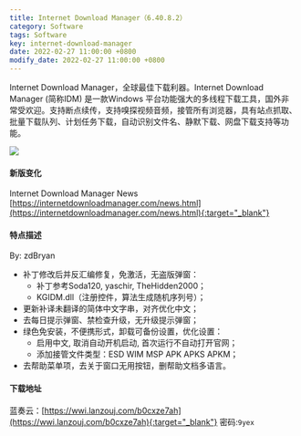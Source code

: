 ```yaml
---
title: Internet Download Manager（6.40.8.2）
category: Software
tags: Software
key: internet-download-manager
date: 2022-02-27 11:00:00 +0800
modify_date: 2022-02-27 11:00:00 +0800
---
```


Internet Download Manager，全球最佳下载利器。Internet Download Manager (简称IDM) 是一款Windows 平台功能强大的多线程下载工具，国外非常受欢迎。支持断点续传，支持嗅探视频音频，接管所有浏览器，具有站点抓取、批量下载队列、计划任务下载，自动识别文件名、静默下载、网盘下载支持等功能。

<!--more-->

![](https://nanlon.gitee.io/images/2022-02-27_internet-download-manager-01.png)

#### 新版变化

Internet Download Manager News
[https://internetdownloadmanager.com/news.html](https://internetdownloadmanager.com/news.html){:target="_blank"}

#### 特点描述

By: zdBryan
* 补丁修改后并反汇编修复，免激活，无盗版弹窗：
  - 补丁参考Soda120, yaschir, TheHidden2000；
  - KGIDM.dll（注册控件，算法生成随机序列号）；
* 更新补译未翻译的简体中文字串，对齐优化中文；
* 去每日提示弹窗、禁检查升级，无升级提示弹窗；
* 绿色免安装，不便携形式，卸载可备份设置，优化设置：
  - 启用中文, 取消自动开机启动, 首次运行不自动打开官网；
  - 添加接管文件类型：ESD WIM MSP APK APKS APKM；
* 去帮助菜单项，去关于窗口无用按钮，删帮助文档多语言。

#### 下载地址

蓝奏云：[https://wwi.lanzouj.com/b0cxze7ah](https://wwi.lanzouj.com/b0cxze7ah){:target="_blank"}
密码:`9yex`
